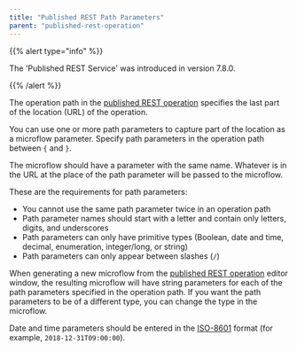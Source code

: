 ```yaml
---
title: "Published REST Path Parameters"
parent: "published-rest-operation"
---
```


{{% alert type="info" %}}

The 'Published REST Service' was introduced in version 7.8.0.

{{% /alert %}}

The operation path in the [published REST operation](published-rest-operation) specifies the last part of the location (URL) of the operation. 

You can use one or more path parameters to capture part of the location as a microflow parameter. Specify path parameters in the operation path between `{` and `}`. 

The microflow should have a parameter with the same name. Whatever is in the URL at the place of the path parameter will be passed to the microflow.

These are the requirements for path parameters:

* You cannot use the same path parameter twice in an operation path
* Path parameter names should start with a letter and contain only letters, digits, and underscores
* Path parameters can only have primitive types (Boolean, date and time, decimal, enumeration, integer/long, or string)
* Path parameters can only appear between slashes (`/`)

When generating a new microflow from the [published REST operation](published-rest-operation) editor window, the resulting microflow will have string parameters for each of the path parameters specified in the operation path. If you want the path parameters to be of a different type, you can change the type in the microflow.

Date and time parameters should be entered in the [ISO-8601](https://www.w3schools.com/xml/schema_dtypes_date.asp) format (for example, `2018-12-31T09:00:00`).
